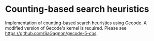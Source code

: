 # Counting-based search heuristics

Implementation of counting-based search heuristics using Gecode. 
A modified version of Gecode's kernel is required.
Please see https://github.com/SaGagnon/gecode-5-cbs.
